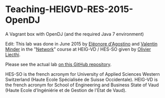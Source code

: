 # Teaching-HEIGVD-RES-2015-OpenDJ
A Vagrant box with OpenDJ (and the required Java 7 environment)

Edit: This lab was done in June 2015 by [Eléonore d'Agostino](https://github.com/paranoodle) and [Valentin Minder](https://github.com/ValentinMinder) in the "[Network](https://github.com/wasadigi/Teaching-HEIGVD-RES)" course at HEIG-VD / HES-SO given by [Olivier Liecthi](https://github.com/wasadigi). 

Please see the actual lab [on this GitHub repository](https://github.com/ValentinMinder/Teaching-HEIGVD-RES-2015-Labo-06/blob/master/report.md).

HES-SO is the french acronym for University of Applied Sciences Western Switzerland (Haute Ecole Spécialisée de Suisse Occidentale). 
HEIG-VD is the french acronym for School of Engineering and Business State of Vaud (Haute Ecole d'Ingéniérie et de Gestion de l'Etat de Vaud).
